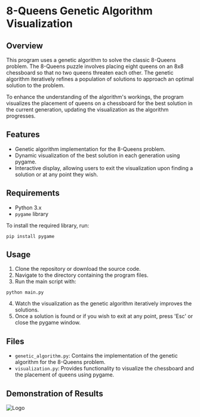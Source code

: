 
# 8-Queens Genetic Algorithm Visualization

## Overview

This program uses a genetic algorithm to solve the classic 8-Queens problem. The 8-Queens puzzle involves placing eight queens on an 8x8 chessboard so that no two queens threaten each other. The genetic algorithm iteratively refines a population of solutions to approach an optimal solution to the problem.

To enhance the understanding of the algorithm's workings, the program visualizes the placement of queens on a chessboard for the best solution in the current generation, updating the visualization as the algorithm progresses.

## Features

- Genetic algorithm implementation for the 8-Queens problem.
- Dynamic visualization of the best solution in each generation using pygame.
- Interactive display, allowing users to exit the visualization upon finding a solution or at any point they wish.

## Requirements

- Python 3.x
- `pygame` library

To install the required library, run:
```
pip install pygame
```

## Usage

1. Clone the repository or download the source code.
2. Navigate to the directory containing the program files.
3. Run the main script with:
```
python main.py
```
4. Watch the visualization as the genetic algorithm iteratively improves the solutions.
5. Once a solution is found or if you wish to exit at any point, press 'Esc' or close the pygame window.

## Files

- `genetic_algorithm.py`: Contains the implementation of the genetic algorithm for the 8-Queens problem.
- `visualization.py`: Provides functionality to visualize the chessboard and the placement of queens using pygame.


## Demonstration of Results
![Logo](https://rodolfo.lorbieski.eti.br/img/portfolio/projetos/8queens.png)
